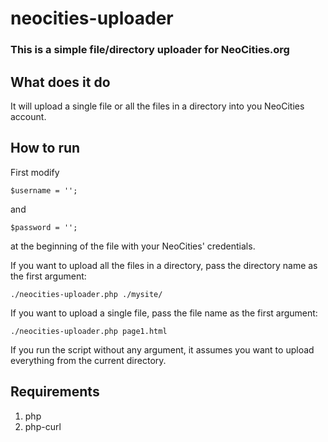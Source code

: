 neocities-uploader
==================

### This is a simple file/directory uploader for NeoCities.org

## What does it do
It will upload a single file or all the files in a directory into you NeoCities account.

## How to run
First modify

    $username = '';
and 

    $password = '';
at the beginning of the file with your NeoCities' credentials.

If you want to upload all the files in a directory, pass the directory name as the first argument:

    ./neocities-uploader.php ./mysite/

If you want to upload a single file, pass the file name as the first argument:

    ./neocities-uploader.php page1.html

If you run the script without any argument, it assumes you want to upload everything from the current directory.	
	
## Requirements
1. php
2. php-curl

